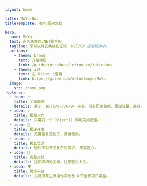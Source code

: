```yaml
---
layout: home

title: MoYu-Doc
titleTemplate: MoYu框架文档

hero:
  name: MoYu
  text: 永久免费的.NET脚手架
  tagline: 您可以将它集成到任何 .NET/C# 应用程序中。
  actions:
    - theme: brand
      text: 开始摸鱼
      link: /guide/introduce/introduce/introduce
    - theme: alt
      text: 在 Gitee 上查看
      link: https://gitee.com/dotnetmoyu/MoYu
  image:
    src: /home.png
features:
  - icon: 🔥
    title: 全新面貌
    details: 基于 .NET5/6/7/8/9+ 平台，没有历史包袱，更加轻量、高效。
  - icon: ✨
    title: 极易入门
    details: 只需要一个 Inject() 即可完成配置。
  - icon: 🚀
    title: 极速开发
    details: 无需重复造轮子，直接使用。
  - icon: ⚒
    title: 极其灵活
    details: 轻松面对多变复杂的需求, 无需担心。
  - icon: 🎨
    title: 完整文档
    details: 提供详细的文档，让您轻松上手。
  - icon: 🌍
    title: 跨全平台
    details: 支持所有主流操作系统及.NET全部项目类型。
---
```

